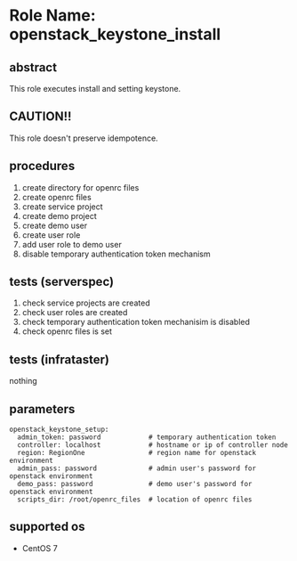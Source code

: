 # Role Name: openstack_keystone_install

## abstract
This role executes install and setting keystone.

## CAUTION!!
This role doesn't preserve idempotence.

## procedures
1. create directory for openrc files
2. create openrc files
3. create service project
4. create demo project
5. create demo user
6. create user role
7. add user role to demo user
8. disable temporary authentication token mechanism

## tests (serverspec)
1.  check service projects are created
2.  check user roles are created
3.  check temporary authentication token mechanisim is disabled
4.  check openrc files is set

## tests (infrataster)
nothing

## parameters
```
openstack_keystone_setup:
  admin_token: password            # temporary authentication token
  controller: localhost            # hostname or ip of controller node
  region: RegionOne                # region name for openstack environment
  admin_pass: password             # admin user's password for openstack environment
  demo_pass: password              # demo user's password for openstack environment
  scripts_dir: /root/openrc_files  # location of openrc files
```

## supported os
* CentOS 7
